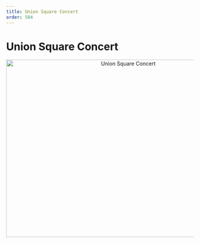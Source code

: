 ```yaml
---
title: Union Square Concert
order: 504
---
```


# Union Square Concert

<div style="display: block; text-align: center;">
<a data-flickr-embed="true"  href="https://www.flickr.com/photos/97650144@N03/albums/72157634263025829" title="Union Square Concert"><img src="https://farm3.staticflickr.com/2843/9109707038_496271239f_z.jpg" width="640" height="478" alt="Union Square Concert"></a><script async src="//embedr.flickr.com/assets/client-code.js" charset="utf-8"></script>
</div>
